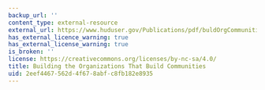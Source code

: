 ```yaml
---
backup_url: ''
content_type: external-resource
external_url: https://www.huduser.gov/Publications/pdf/buldOrgCommunities.pdf
has_external_licence_warning: true
has_external_license_warning: true
is_broken: ''
license: https://creativecommons.org/licenses/by-nc-sa/4.0/
title: Building the Organizations That Build Communities
uid: 2eef4467-562d-4f67-8abf-c8fb182e8935
---
```

